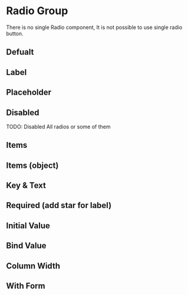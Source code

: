 # Radio Group
There is no single Radio component, It is not possible to use single radio button. 

## Defualt

## Label

## Placeholder


## Disabled
TODO: Disabled All radios or some of them


## Items

## Items (object)

## Key & Text

## Required (add star for label)

## Initial Value

## Bind Value

## Column Width

## With Form
